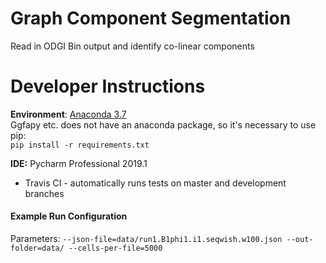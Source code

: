 # Graph Component Segmentation
Read in ODGI Bin output and identify co-linear components



# Developer Instructions
**Environment**: [Anaconda 3.7 ](https://www.anaconda.com/distribution/)  
Ggfapy etc. does not have an anaconda package, so it's necessary to use pip:  
`pip install -r requirements.txt`  


**IDE:**  Pycharm Professional 2019.1  
* Travis CI - automatically runs tests on master and development branches

#### Example Run Configuration
Parameters: `--json-file=data/run1.B1phi1.i1.seqwish.w100.json --out-folder=data/ --cells-per-file=5000`  
